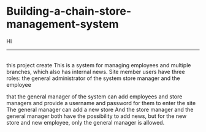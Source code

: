 # Building-a-chain-store-management-system

Hi
<hr>
<br>
this project create 
This is a system for managing employees and multiple branches, which also has internal news.
Site member users have three roles:
the general administrator of the system
store manager
and the employee

that the general manager of the system can add employees and store managers and provide a username and password for them to enter the site The general manager can add a new store
And the store manager and the general manager both have the possibility to add news, but for the new store and new employee, only the general manager is allowed.

